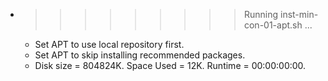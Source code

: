* >>>>>>>>> Running inst-min-con-01-apt.sh ...
  * Set APT to use local repository first.
  * Set APT to skip installing recommended packages.
  * Disk size = 804824K. Space Used = 12K. Runtime = 00:00:00:00.
